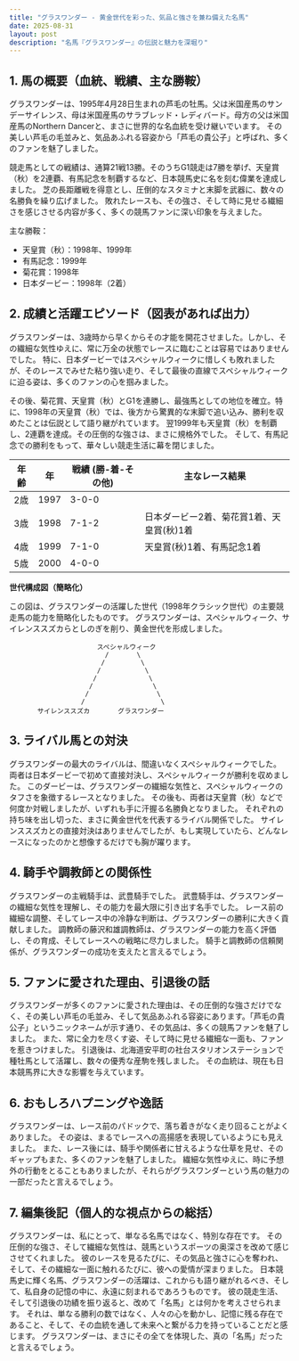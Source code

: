 ```yaml
---
title: "グラスワンダー - 黄金世代を彩った、気品と強さを兼ね備えた名馬"
date: 2025-08-31
layout: post
description: "名馬『グラスワンダー』の伝説と魅力を深堀り"
---
```


## 1. 馬の概要（血統、戦績、主な勝鞍）

グラスワンダーは、1995年4月28日生まれの芦毛の牡馬。父は米国産馬のサンデーサイレンス、母は米国産馬のサラブレッド・レディバード。母方の父は米国産馬のNorthern Dancerと、まさに世界的な名血統を受け継いでいます。  その美しい芦毛の毛並みと、気品あふれる容姿から「芦毛の貴公子」と呼ばれ、多くのファンを魅了しました。

競走馬としての戦績は、通算21戦13勝。そのうちG1競走は7勝を挙げ、天皇賞（秋）を2連覇、有馬記念を制覇するなど、日本競馬史に名を刻む偉業を達成しました。  芝の長距離戦を得意とし、圧倒的なスタミナと末脚を武器に、数々の名勝負を繰り広げました。  敗れたレースも、その強さ、そして時に見せる繊細さを感じさせる内容が多く、多くの競馬ファンに深い印象を与えました。


主な勝鞍：

* 天皇賞（秋）：1998年、1999年
* 有馬記念：1999年
* 菊花賞：1998年
* 日本ダービー：1998年（2着）


## 2. 成績と活躍エピソード（図表があれば出力）

グラスワンダーは、3歳時から早くからその才能を開花させました。しかし、その繊細な気性ゆえに、常に万全の状態でレースに臨むことは容易ではありませんでした。  特に、日本ダービーではスペシャルウィークに惜しくも敗れましたが、そのレースでみせた粘り強い走り、そして最後の直線でスペシャルウィークに迫る姿は、多くのファンの心を掴みました。

その後、菊花賞、天皇賞（秋）とG1を連勝し、最強馬としての地位を確立。特に、1998年の天皇賞（秋）では、後方から驚異的な末脚で追い込み、勝利を収めたことは伝説として語り継がれています。  翌1999年も天皇賞（秋）を制覇し、2連覇を達成。その圧倒的な強さは、まさに規格外でした。  そして、有馬記念での勝利をもって、華々しい競走生活に幕を閉じました。


| 年齢 | 年 | 戦績 (勝-着-その他) | 主なレース結果 |
|---|---|---|---|
| 2歳 | 1997 | 3-0-0 |  |
| 3歳 | 1998 | 7-1-2 | 日本ダービー2着、菊花賞1着、天皇賞(秋)1着 |
| 4歳 | 1999 | 7-1-0 | 天皇賞(秋)1着、有馬記念1着 |
| 5歳 | 2000 | 4-0-0 |  |


**世代構成図（簡略化）**

この図は、グラスワンダーの活躍した世代（1998年クラシック世代）の主要競走馬の能力を簡略化したものです。  グラスワンダーは、スペシャルウィーク、サイレンススズカらとしのぎを削り、黄金世代を形成しました。


```
                      スペシャルウィーク
                        /       \
                       /         \
                      /           \
                     /             \
                    /               \
                   /                 \
                  /                   \
       サイレンススズカ       グラスワンダー
```


## 3. ライバル馬との対決

グラスワンダーの最大のライバルは、間違いなくスペシャルウィークでした。  両者は日本ダービーで初めて直接対決し、スペシャルウィークが勝利を収めました。  このダービーは、グラスワンダーの繊細な気性と、スペシャルウィークのタフさを象徴するレースとなりました。  その後も、両者は天皇賞（秋）などで何度か対戦しましたが、いずれも手に汗握る名勝負となりました。  それぞれの持ち味を出し切った、まさに黄金世代を代表するライバル関係でした。  サイレンススズカとの直接対決はありませんでしたが、もし実現していたら、どんなレースになったのかと想像するだけでも胸が躍ります。


## 4. 騎手や調教師との関係性

グラスワンダーの主戦騎手は、武豊騎手でした。  武豊騎手は、グラスワンダーの繊細な気性を理解し、その能力を最大限に引き出す名手でした。  レース前の繊細な調整、そしてレース中の冷静な判断は、グラスワンダーの勝利に大きく貢献しました。  調教師の藤沢和雄調教師は、グラスワンダーの能力を高く評価し、その育成、そしてレースへの戦略に尽力しました。  騎手と調教師の信頼関係が、グラスワンダーの成功を支えたと言えるでしょう。


## 5. ファンに愛された理由、引退後の話

グラスワンダーが多くのファンに愛された理由は、その圧倒的な強さだけでなく、その美しい芦毛の毛並み、そして気品あふれる容姿にあります。「芦毛の貴公子」というニックネームが示す通り、その気品は、多くの競馬ファンを魅了しました。  また、常に全力を尽くす姿、そして時に見せる繊細な一面も、ファンを惹きつけました。  引退後は、北海道安平町の社台スタリオンステーションで種牡馬として活躍し、数々の優秀な産駒を残しました。  その血統は、現在も日本競馬界に大きな影響を与えています。


## 6. おもしろハプニングや逸話

グラスワンダーは、レース前のパドックで、落ち着きがなく走り回ることがよくありました。  その姿は、まるでレースへの高揚感を表現しているようにも見えました。  また、レース後には、騎手や関係者に甘えるような仕草を見せ、そのギャップもまた、多くのファンを魅了しました。  繊細な気性ゆえに、時に予想外の行動をとることもありましたが、それらがグラスワンダーという馬の魅力の一部だったと言えるでしょう。


## 7. 編集後記（個人的な視点からの総括）

グラスワンダーは、私にとって、単なる名馬ではなく、特別な存在です。  その圧倒的な強さ、そして繊細な気性は、競馬というスポーツの奥深さを改めて感じさせてくれました。  彼のレースを見るたびに、その気品と強さに心を奪われ、そして、その繊細な一面に触れるたびに、彼への愛情が深まりました。  日本競馬史に輝く名馬、グラスワンダーの活躍は、これからも語り継がれるべき、そして、私自身の記憶の中に、永遠に刻まれるであろうものです。  彼の競走生活、そして引退後の功績を振り返ると、改めて「名馬」とは何かを考えさせられます。  それは、単なる勝利の数ではなく、人々の心を動かし、記憶に残る存在であること、そして、その血統を通して未来へと繋がる力を持っていることだと感じます。  グラスワンダーは、まさにその全てを体現した、真の「名馬」だったと言えるでしょう。
